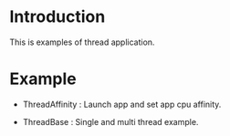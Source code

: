 
# Introduction

This is examples of thread application.


# Example

- ThreadAffinity : Launch app and set app cpu affinity.

- ThreadBase : Single and multi thread example.
